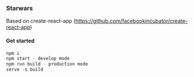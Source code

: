 ### Starwars

Based on create-react-app (https://github.com/facebookincubator/create-react-app)

#### Get started

```javascript
npm i
npm start - develop mode
npm run build - production mode
serve -s build
```

